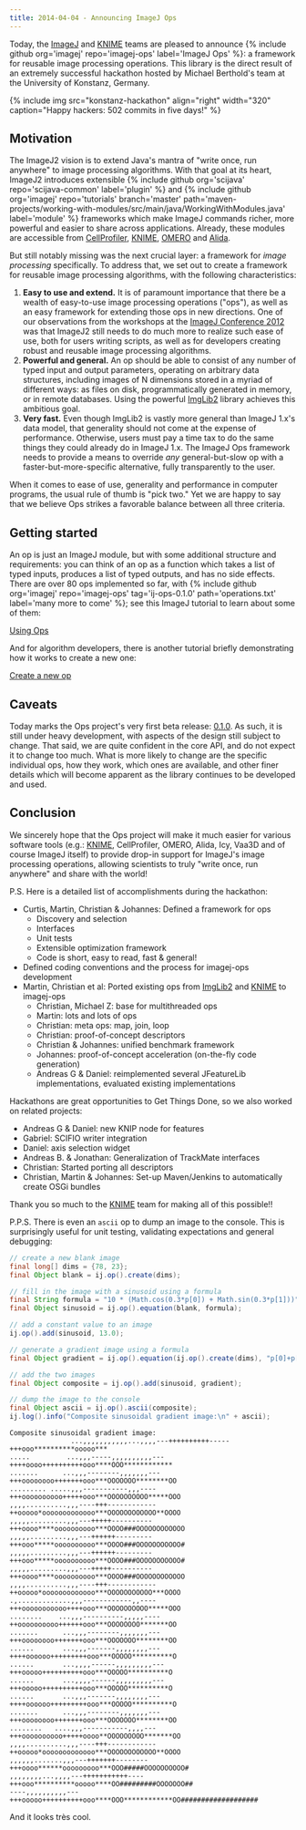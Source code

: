 ```yaml
---
title: 2014-04-04 - Announcing ImageJ Ops
---
```


Today, the [ImageJ](/software/imagej) and [KNIME](/software/knime) teams are pleased to announce {% include github org='imagej' repo='imagej-ops' label='ImageJ Ops' %}: a framework for reusable image processing operations. This library is the direct result of an extremely successful hackathon hosted by Michael Berthold's team at the University of Konstanz, Germany.

{% include img src="konstanz-hackathon" align="right" width="320" caption="Happy hackers: 502 commits in five days!" %}

## Motivation

The ImageJ2 vision is to extend Java's mantra of "write once, run anywhere" to image processing algorithms. With that goal at its heart, ImageJ2 introduces extensible {% include github org='scijava' repo='scijava-common' label='plugin' %} and {% include github org='imagej' repo='tutorials' branch='master' path='maven-projects/working-with-modules/src/main/java/WorkingWithModules.java' label='module' %} frameworks which make ImageJ commands richer, more powerful and easier to share across applications. Already, these modules are accessible from [CellProfiler](/software/cellprofiler), [KNIME](/software/knime), [OMERO](/software/omero) and [Alida](/software/alida).

But still notably missing was the next crucial layer: a framework for *image processing* specifically. To address that, we set out to create a framework for reusable image processing algorithms, with the following characteristics:

1.  **Easy to use and extend.** It is of paramount importance that there be a wealth of easy-to-use image processing operations ("ops"), as well as an easy framework for extending those ops in new directions. One of our observations from the workshops at the [ImageJ Conference 2012](/events/conference-2012) was that ImageJ2 still needs to do much more to realize such ease of use, both for users writing scripts, as well as for developers creating robust and reusable image processing algorithms.
2.  **Powerful and general.** An op should be able to consist of any number of typed input and output parameters, operating on arbitrary data structures, including images of N dimensions stored in a myriad of different ways: as files on disk, programmatically generated in memory, or in remote databases. Using the powerful [ImgLib2](/libs/imglib2) library achieves this ambitious goal.
3.  **Very fast.** Even though ImgLib2 is vastly more general than ImageJ 1.x's data model, that generality should not come at the expense of performance. Otherwise, users must pay a time tax to do the same things they could already do in ImageJ 1.x. The ImageJ Ops framework needs to provide a means to override *any* general-but-slow op with a faster-but-more-specific alternative, fully transparently to the user.

When it comes to ease of use, generality and performance in computer programs, the usual rule of thumb is "pick two." Yet we are happy to say that we believe Ops strikes a favorable balance between all three criteria.

## Getting started

An op is just an ImageJ module, but with some additional structure and requirements: you can think of an op as a function which takes a list of typed inputs, produces a list of typed outputs, and has no side effects. There are over 80 ops implemented so far, with {% include github org='imagej' repo='imagej-ops' tag='ij-ops-0.1.0' path='operations.txt' label='many more to come' %}; see this ImageJ tutorial to learn about some of them:

[Using Ops](https://github.com/imagej/tutorials/tree/master/maven-projects/using-ops/src/main/java/UsingOps.java)

And for algorithm developers, there is another tutorial briefly demonstrating how it works to create a new one:

[Create a new op](https://github.com/imagej/tutorials/tree/master/maven-projects/create-a-new-op/src/main/java/CreateANewOp.java)

## Caveats

Today marks the Ops project's very first beta release: [0.1.0](https://github.com/imagej/imagej-ops/tree/ij-ops-0.1.0). As such, it is still under heavy development, with aspects of the design still subject to change. That said, we are quite confident in the core API, and do not expect it to change too much. What is more likely to change are the specific individual ops, how they work, which ones are available, and other finer details which will become apparent as the library continues to be developed and used.

## Conclusion

We sincerely hope that the Ops project will make it much easier for various software tools (e.g.: [KNIME](/software/knime), CellProfiler, OMERO, Alida, Icy, Vaa3D and of course ImageJ itself) to provide drop-in support for ImageJ's image processing operations, allowing scientists to truly "write once, run anywhere" and share with the world!

P.S. Here is a detailed list of accomplishments during the hackathon:

-   Curtis, Martin, Christian & Johannes: Defined a framework for ops
    -   Discovery and selection
    -   Interfaces
    -   Unit tests
    -   Extensible optimization framework
    -   Code is short, easy to read, fast & general!
-   Defined coding conventions and the process for imagej-ops development
-   Martin, Christian et al: Ported existing ops from [ImgLib2](/libs/imglib2) and [KNIME](/software/knime) to imagej-ops
    -   Christian, Michael Z: base for multithreaded ops
    -   Martin: lots and lots of ops
    -   Christian: meta ops: map, join, loop
    -   Christian: proof-of-concept descriptors
    -   Christian & Johannes: unified benchmark framework
    -   Johannes: proof-of-concept acceleration (on-the-fly code generation)
    -   Andreas G & Daniel: reimplemented several JFeatureLib implementations, evaluated existing implementations

Hackathons are great opportunities to Get Things Done, so we also worked on related projects:

-   Andreas G & Daniel: new KNIP node for features
-   Gabriel: SCIFIO writer integration
-   Daniel: axis selection widget
-   Andreas B. & Jonathan: Generalization of TrackMate interfaces
-   Christian: Started porting all descriptors
-   Christian, Martin & Johannes: Set-up Maven/Jenkins to automatically create OSGi bundles

Thank you so much to the [KNIME](/software/knime) team for making all of this possible!!

P.P.S. There is even an `ascii` op to dump an image to the console. This is surprisingly useful for unit testing, validating expectations and general debugging:

```java
// create a new blank image
final long[] dims = {78, 23};
final Object blank = ij.op().create(dims);

// fill in the image with a sinusoid using a formula
final String formula = "10 * (Math.cos(0.3*p[0]) + Math.sin(0.3*p[1]))";
final Object sinusoid = ij.op().equation(blank, formula);

// add a constant value to an image
ij.op().add(sinusoid, 13.0);

// generate a gradient image using a formula
final Object gradient = ij.op().equation(ij.op().create(dims), "p[0]+p[1]");

// add the two images
final Object composite = ij.op().add(sinusoid, gradient);

// dump the image to the console
final Object ascii = ij.op().ascii(composite);
ij.log().info("Composite sinusoidal gradient image:\n" + ascii);
```

```
Composite sinusoidal gradient image:
               ...,,,,,,,,,,,...,,,,---++++++++++-----+++ooo**********ooooo***
.....         ...,,,-----,,,,,,,,,,---++++oooo++++++++++ooo****OOO************
.......      ...,,,--------,,,,,,,---+++oooooooo+++++++ooo***OOOOOOO********OO
......... .....,,,-----------,,,----+++oooooooooo+++++ooo***OOOOOOOOOO*****OOO
,,,,..........,,,----+++------------++ooooo*ooooooooooooo***OOOOOOOOOOOO**OOOO
,,,,,.........,,,---+++++----------+++oooo****oooooooooo***OOOO###OOOOOOOOOOOO
,,,,,.........,,,---++++++---------+++ooo*****oooooooooo***OOOO###OOOOOOOOOOO#
,,,,,.........,,,---++++++---------+++ooo*****oooooooooo***OOOO###OOOOOOOOOOO#
,,,,,.........,,,---+++++----------+++oooo****oooooooooo***OOOO###OOOOOOOOOOOO
,,,,..........,,,----+++------------++ooooo*ooooooooooooo***OOOOOOOOOOO***OOOO
.,.............,,,------------,,----+++ooooooooooo++++ooo***OOOOOOOOOO*****OOO
........    ...,,,----------,,,,,----++oooooooooo++++++ooo***OOOOOOOO*******OO
.......      ...,,,--------,,,,,,,---+++oooooooo+++++++ooo***OOOOOOO********OO
......       ...,,,-------,,,,,,,,---++++oooooo+++++++++ooo***OOOOO**********O
......       ...,,,,------,,,,,,,,,---+++ooooo++++++++++ooo***OOOOO**********O
......       ...,,,,------,,,,,,,,,---+++ooooo++++++++++ooo***OOOOO**********O
......       ...,,,-------,,,,,,,,---++++oooooo+++++++++ooo***OOOOO**********O
.......      ...,,,--------,,,,,,,---+++oooooooo+++++++ooo***OOOOOOO********OO
........   ....,,,-----------,,,,---+++oooooooooo+++++oooo**OOOOOOOOO*******OO
,,,,..........,,,----+++------------++ooooo*ooooooooooooo***OOOOOOOOOOOO**OOOO
,,,,,,.......,,,---+++++++--------+++oooo******ooooooooo***OOO#####OOOOOOOOOO#
,,,,,,,,...,,,,---+++++++++++----+++ooo**********ooooo****OO#########OOOOOOO##
----,,,,,,,,,,---+++ooooo++++++++++ooo****OOO************OO###################
```

And it looks très cool.

  

